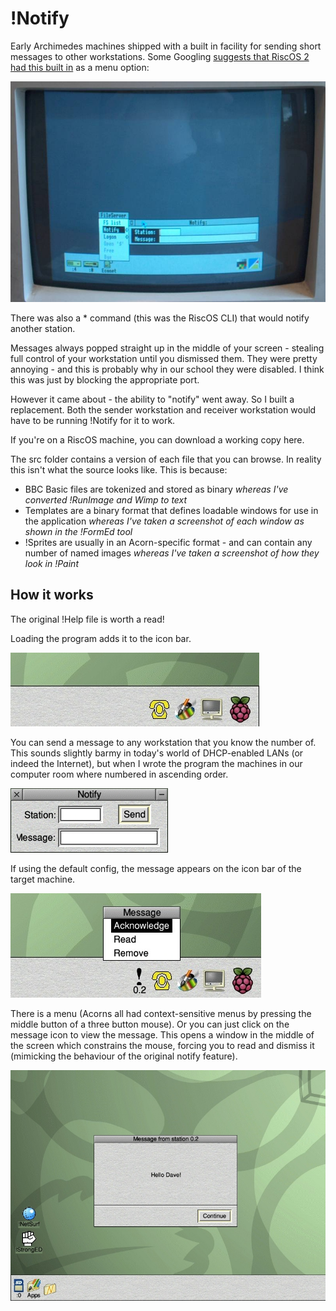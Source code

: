 # !Notify

Early Archimedes machines shipped with a built in facility for sending short
messages to other workstations. Some Googling [suggests that RiscOS 2 had this
built in](http://beebmaster.co.uk/A4201-5.html) as a menu option:

![Photo of RiscOS 2 networking showing Notify](riscos2notify.jpg)

There was also a * command (this was the RiscOS CLI) that would notify another
station.

Messages always popped straight up in the middle of your screen - stealing full
control of your workstation until you dismissed them. They were pretty
annoying - and this is probably why in our school they were disabled. I think
this was just by blocking the appropriate port.

However it came about - the ability to "notify" went away. So I built a
replacement. Both the sender workstation and receiver workstation would have
to be running !Notify for it to work.

If you're on a RiscOS machine, you can download a working copy here.

The src folder contains a version of each file that you can browse. In reality
this isn't what the source looks like. This is because:

  - BBC Basic files are tokenized and stored as binary _whereas I've converted
    !RunImage and Wimp to text_
  - Templates are a binary format that defines loadable windows for use in the
    application _whereas I've taken a screenshot of each window as shown in
    the !FormEd tool_
  - !Sprites are usually in an Acorn-specific format - and can contain any
    number of named images _whereas I've taken a screenshot of how they look
    in !Paint_

## How it works

The original !Help file is worth a read!

Loading the program adds it to the icon bar.

![Icon bar](iconbar.jpg)

You can send a message to any workstation that you know the number of. This
sounds slightly barmy in today's world of DHCP-enabled LANs (or indeed
the Internet), but when I wrote the program the machines in our computer room
where numbered in ascending order.

![Enter message window](src/Templates3.png)

If using the default config, the message appears on the icon bar of the target
machine.

![Message received](msgreceived.jpg)

There is a menu (Acorns all had context-sensitive menus by pressing the middle
button of a three button mouse). Or you can just click on the message icon
to view the message. This opens a window in the middle of the screen which
constrains the mouse, forcing you to read and dismiss it (mimicking the
behaviour of the original notify feature).

![View message](viewmsg.jpg)



